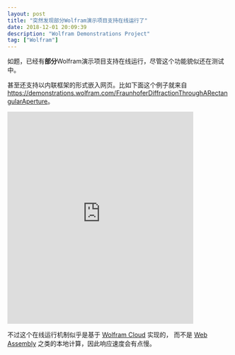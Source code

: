 ```yaml
---
layout: post
title: "突然发现部分Wolfram演示项目支持在线运行了"
date: 2018-12-01 20:09:39
description: "Wolfram Demonstrations Project"
tag: ["Wolfram"]
---
```


如题，已经有**部分**Wolfram演示项目支持在线运行，尽管这个功能貌似还在测试中。

甚至还支持以内联框架的形式嵌入网页。比如下面这个例子就来自
<https://demonstrations.wolfram.com/FraunhoferDiffractionThroughARectangularAperture>。

<iframe scrolling='no' frameborder='0' src='https://www.wolframcloud.com/objects/demonstrations/FraunhoferDiffractionThroughARectangularAperture?_view=EMBED' style='border:0;' height="480" width="420"></iframe>

不过这个在线运行机制似乎是基于 [Wolfram Cloud](https://www.wolfram.com/cloud/) 实现的，
而不是 [Web Assembly](https://webassembly.org/) 之类的本地计算，因此响应速度会有点慢。
